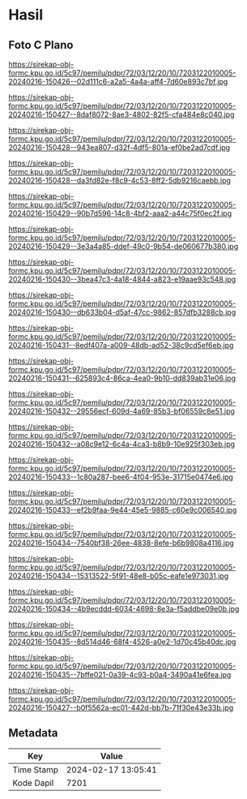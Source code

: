 # Hasil

## Foto C Plano

https://sirekap-obj-formc.kpu.go.id/5c97/pemilu/pdpr/72/03/12/20/10/7203122010005-20240216-150426--02d111c6-a2a5-4a4a-aff4-7d60e893c7bf.jpg

https://sirekap-obj-formc.kpu.go.id/5c97/pemilu/pdpr/72/03/12/20/10/7203122010005-20240216-150427--8daf8072-8ae3-4802-82f5-cfa484e8c040.jpg

https://sirekap-obj-formc.kpu.go.id/5c97/pemilu/pdpr/72/03/12/20/10/7203122010005-20240216-150428--943ea807-d32f-4df5-801a-ef0be2ad7cdf.jpg

https://sirekap-obj-formc.kpu.go.id/5c97/pemilu/pdpr/72/03/12/20/10/7203122010005-20240216-150428--da3fd82e-f8c9-4c53-8ff2-5db9216caebb.jpg

https://sirekap-obj-formc.kpu.go.id/5c97/pemilu/pdpr/72/03/12/20/10/7203122010005-20240216-150429--90b7d596-14c8-4bf2-aaa2-a44c75f0ec2f.jpg

https://sirekap-obj-formc.kpu.go.id/5c97/pemilu/pdpr/72/03/12/20/10/7203122010005-20240216-150429--3e3a4a85-ddef-49c0-9b54-de060677b380.jpg

https://sirekap-obj-formc.kpu.go.id/5c97/pemilu/pdpr/72/03/12/20/10/7203122010005-20240216-150430--3bea47c3-4a18-4844-a823-e19aae93c548.jpg

https://sirekap-obj-formc.kpu.go.id/5c97/pemilu/pdpr/72/03/12/20/10/7203122010005-20240216-150430--db633b04-d5af-47cc-9862-857dfb3288cb.jpg

https://sirekap-obj-formc.kpu.go.id/5c97/pemilu/pdpr/72/03/12/20/10/7203122010005-20240216-150431--8edf407a-a009-48db-ad52-38c9cd5ef6eb.jpg

https://sirekap-obj-formc.kpu.go.id/5c97/pemilu/pdpr/72/03/12/20/10/7203122010005-20240216-150431--625893c4-86ca-4ea0-9b10-dd839ab31e06.jpg

https://sirekap-obj-formc.kpu.go.id/5c97/pemilu/pdpr/72/03/12/20/10/7203122010005-20240216-150432--29556ecf-609d-4a69-85b3-bf06559c8e51.jpg

https://sirekap-obj-formc.kpu.go.id/5c97/pemilu/pdpr/72/03/12/20/10/7203122010005-20240216-150432--a08c9e12-6c4a-4ca3-b8b9-10e925f303eb.jpg

https://sirekap-obj-formc.kpu.go.id/5c97/pemilu/pdpr/72/03/12/20/10/7203122010005-20240216-150433--1c80a287-bee6-4f04-953e-31715e0474e6.jpg

https://sirekap-obj-formc.kpu.go.id/5c97/pemilu/pdpr/72/03/12/20/10/7203122010005-20240216-150433--ef2b9faa-9e44-45e5-9885-c60e9c006540.jpg

https://sirekap-obj-formc.kpu.go.id/5c97/pemilu/pdpr/72/03/12/20/10/7203122010005-20240216-150434--7540bf38-26ee-4838-8efe-b6b9808a4116.jpg

https://sirekap-obj-formc.kpu.go.id/5c97/pemilu/pdpr/72/03/12/20/10/7203122010005-20240216-150434--15313522-5f91-48e8-b05c-eafe1e973031.jpg

https://sirekap-obj-formc.kpu.go.id/5c97/pemilu/pdpr/72/03/12/20/10/7203122010005-20240216-150434--4b9ecddd-6034-4698-8e3a-f5addbe09e0b.jpg

https://sirekap-obj-formc.kpu.go.id/5c97/pemilu/pdpr/72/03/12/20/10/7203122010005-20240216-150435--8d514d46-68f4-4526-a0e2-1d70c45b40dc.jpg

https://sirekap-obj-formc.kpu.go.id/5c97/pemilu/pdpr/72/03/12/20/10/7203122010005-20240216-150435--7bffe021-0a39-4c93-b0a4-3490a41e6fea.jpg

https://sirekap-obj-formc.kpu.go.id/5c97/pemilu/pdpr/72/03/12/20/10/7203122010005-20240216-150427--b0f5562a-ec01-442d-bb7b-71f30e43e33b.jpg


## Metadata

| Key        | Value               |
| ---------- | ------------------- |
| Time Stamp | 2024-02-17 13:05:41 |
| Kode Dapil | 7201                |



